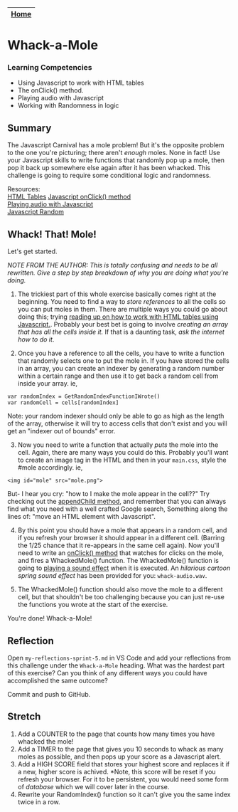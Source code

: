 [Home](../README.md)|
---|

# Whack-a-Mole

### Learning Competencies

- Using Javascript to work with HTML tables
- The onClick() method.
- Playing audio with Javascript
- Working with Randomness in logic

## Summary

The Javascript Carnival has a mole problem! But it's the opposite problem to the one you're picturing; there aren't _enough_ moles. None in fact! Use your Javascript skills to write functions that randomly pop up a mole, then pop it back up somewhere else again after it has been whacked. This challenge is going to require some conditional logic and randomness. 

Resources:\
[HTML Tables](https://www.w3schools.com/html/html_tables.asp)
[Javascript onClick() method](https://www.w3schools.com/jsref/event_onclick.asp)\
[Playing audio with Javascript](https://www.developphp.com/lib/JavaScript/Audio)\
[Javascript Random](https://www.w3schools.com/js/js_random.asp)  

## Whack! That! Mole!

Let's get started.

*NOTE FROM THE AUTHOR: This is totally confusing and needs to be all rewritten. Give a step by step breakdown of why you are doing what you're doing.*

1. The trickiest part of this whole exercise basically comes right at the beginning. You need to find a way to _store references_ to all the cells so you can put moles in them. There are multiple ways you could go about doing this; trying [reading up on how to work with HTML tables using Javascript.](https://www.w3schools.com/jsref/coll_table_cells.asp). Probably your best bet is going to involve _creating an array that has all the cells inside it._ If that is a daunting task, *ask the internet how to do it*.

2. Once you have a reference to all the cells, you have to write a function that randomly selects one to put the mole in. If you have stored the cells in an array, you can create an indexer by generating a random number within a certain range and then use it to get back a random cell from inside your array. ie, 

`var randomIndex = GetRandomIndexFunctionIWrote()`\
`var randomCell = cells[randomIndex]`

Note: your random indexer should only be able to go as high as the length of the array, otherwise it will try to access cells that don't exist and you will get an "indexer out of bounds" error.

3. Now you need to write a function that actually _puts_ the mole into the cell. Again, there are many ways you could do this. Probably you'll want to create an image tag in the HTML and then in your `main.css`, style the #mole accordingly. ie, 

`<img id="mole" src="mole.png">` 

But- I hear you cry: "how to I make the mole appear in the cell??"
Try checking out the [appendChild method](https://www.w3schools.com/jsref/met_node_appendchild.asp), and remember that you can always find what you need with a well crafted Google search, Something along the lines of: "move an HTML element with Javascript".

4. By this point you should have a mole that appears in a random cell, and if you refresh your browser it should appear in a different cell. (Barring the 1/25 chance that it re-appears in the same cell again). Now you'll need to write an [onClick() method](https://www.w3schools.com/jsref/event_onclick.asp) that watches for clicks on the mole, and fires a WhackedMole() function. The WhackedMole() function is going to [playing a sound effect](https://www.developphp.com/lib/JavaScript/Audio) when it is executed. An _hilarious cartoon spring sound effect_ has been provided for you: `whack-audio.wav`.

5. The WhackedMole() function should also move the mole to a different cell, but that shouldn't be too challenging because you can just re-use the functions you wrote at the start of the exercise. 

You're done! Whack-a-Mole!

## Reflection

Open `my-reflections-sprint-5.md` in VS Code and add your reflections from this challenge under the `Whack-a-Mole` heading.
What was the hardest part of this exercise? Can you think of any different ways you could have accomplished the same outcome? 

Commit and push to GitHub.

## Stretch

1. Add a COUNTER to the page that counts how many times you have whacked the mole!
2. Add a TIMER to the page that gives you 10 seconds to whack as many moles as possible, and then pops up your score as a Javascript alert.
3. Add a HIGH SCORE field that stores your highest score and replaces it if a new, higher score is achived. *Note, this score will be reset if you refresh your browser. For it to be persistent, you would need some form of _database_ which we will cover later in the course.
4. Rewrite your RandomIndex() function so it can't give you the same index twice in a row. 
